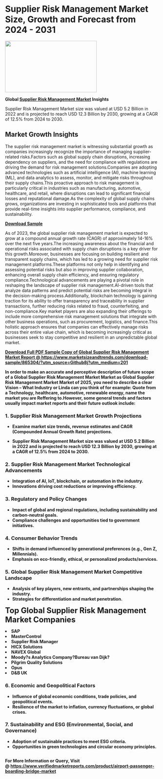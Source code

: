 <H1>Supplier Risk Management Market Size, Growth and Forecast from 2024 - 2031</H1><img class="aligncenter size-medium wp-image-584254" src="https://thirdeyenews.in/wp-content/uploads/2024/09/Global-Market-Research-300x168.jpeg" alt="" width="300" height="168" /><p><strong>Global&nbsp;<a href="https://www.marketsizeandtrends.com/download-sample/865304/?utm_source=Github8j?utm_medium=201">Supplier Risk Management Market</a> Insights</strong></p><p>Supplier Risk Management Market size was valued at USD 5.2 Billion in 2022 and is projected to reach USD 12.3 Billion by 2030, growing at a CAGR of 12.5% from 2024 to 2030.</p><p><h2>Market Growth Insights</h2> <p>The supplier risk management market is witnessing substantial growth as companies increasingly recognize the importance of managing supplier-related risks.Factors such as global supply chain disruptions, increasing dependency on suppliers, and the need for compliance with regulations are driving the demand for risk management solutions.Companies are adopting advanced technologies such as artificial intelligence (AI), machine learning (ML), and data analytics to assess, monitor, and mitigate risks throughout their supply chains.This proactive approach to risk management is particularly critical in industries such as manufacturing, automotive, healthcare, and retail, where disruptions can lead to significant financial losses and reputational damage.As the complexity of global supply chains grows, organizations are investing in sophisticated tools and platforms that provide real-time insights into supplier performance, compliance, and sustainability.</p> <p><strong><a href="#">Download Sample</a></strong></p> <p>As of 2023, the global supplier risk management market is expected to grow at a compound annual growth rate (CAGR) of approximately 14-16% over the next five years.The increasing awareness about the financial and operational risks associated with supply chain disruptions is a key driver for this growth.Moreover, businesses are focusing on building resilient and transparent supply chains, which has led to a growing need for supplier risk management platforms.These platforms not only help in identifying and assessing potential risks but also in improving supplier collaboration, enhancing overall supply chain efficiency, and ensuring regulatory compliance.Technological advancements are playing a pivotal role in reshaping the landscape of supplier risk management.AI-driven tools that analyze data patterns and predict potential risks are becoming integral in the decision-making process.Additionally, blockchain technology is gaining traction for its ability to offer transparency and traceability in supplier transactions, further reducing risks related to fraud, counterfeiting, and non-compliance.Key market players are also expanding their offerings to include more comprehensive risk management solutions that integrate with other business operations, such as procurement, logistics, and finance.This holistic approach ensures that companies can effectively manage risks across their entire value chain, which is becoming increasingly critical as businesses seek to stay competitive and resilient in an unpredictable global market.</p> <p><strong><a href="#"></p><p><span class=""><strong>Download Full PDF Sample Copy of Global Supplier Risk Management Market Report</strong> @ <a href="https://www.marketsizeandtrends.com/download-sample/865304/?utm_source=Github8j?utm_medium=201" target="_blank">https://www.marketsizeandtrends.com/download-sample/865304/?utm_source=Github8j?utm_medium=201</a></span></p><p>In order to make an accurate and perceptive description of future scope of a Global&nbsp;Supplier Risk Management Market Market as Global&nbsp;Supplier Risk Management Market Market of 2025, you need to describe a clear Vision &ndash; What Industry or Linda can you think of for example: Quote from a Technology, healthcare, automotive, renewable energy, name the market you are Reffering to.However, some general trends and factors usually impact market reports and their future outlook include:</p><h3>1.&nbsp;<strong>Supplier Risk Management Market Growth Projections</strong></h3><ul><li>Examine market size trends, revenue estimates and CAGR (Compounded Annual Growth Rate) projections.</li><li><p>Supplier Risk Management Market size was valued at USD 5.2 Billion in 2022 and is projected to reach USD 12.3 Billion by 2030, growing at a CAGR of 12.5% from 2024 to 2030.</p></li></ul><h3>2.&nbsp;<strong>Supplier Risk Management Market Technological Advancements</strong></h3><ul><li>Integration of AI, IoT, blockchain, or automation in the industry.</li><li>Innovations driving cost reductions or improving efficiency.</li></ul><h3>3.&nbsp;<strong>Regulatory and Policy Changes</strong></h3><ul><li>Impact of global and regional regulations, including sustainability and carbon-neutral goals.</li><li>Compliance challenges and opportunities tied to government initiatives.</li></ul><h3>4.&nbsp;<strong>Consumer Behavior Trends</strong></h3><ul><li>Shifts in demand influenced by generational preferences (e.g., Gen Z, Millennials).</li><li>Emphasis on eco-friendly, ethical, or personalized products/services.</li></ul><h3>5.&nbsp;<strong>Global Supplier Risk Management Market Competitive Landscape</strong></h3><ul><li>Analysis of key players, new entrants, and partnerships shaping the industry.</li><li>Strategies for differentiation and market penetration.</li></ul><p data-pm-slice="1 1 []"><span style="color: inherit; font-family: inherit; font-size: 25px;">Top Global Supplier Risk Management Market Companies</span></p><div class="" data-test-id=""><p><li>SAP</li><li> MasterControl</li><li> Supplier Risk Manager</li><li> HICX Solutions</li><li> NAVEX Global</li><li> Moody?s Analytics Company?Bureau van Dijk?</li><li> Pilgrim Quality Solutions</li><li> Opus</li><li> D&B UK</li></p></div><h3>6.&nbsp;<strong>Economic and Geopolitical Factors</strong></h3><ul><li>Influence of global economic conditions, trade policies, and geopolitical events.</li><li>Resilience of the market to inflation, currency fluctuations, or global crises.</li></ul><h3>7.&nbsp;<strong>Sustainability and ESG (Environmental, Social, and Governance)</strong></h3><ul><li>Adoption of sustainable practices to meet ESG criteria.</li><li>Opportunities in green technologies and circular economy principles.</li></ul><h2><strong style="font-size: 14px;">For More Information or Query, Visit @&nbsp;</strong><a style="background-color: #ffffff; font-size: 14px;" href="https://www.marketsizeandtrends.com/report/supplier-risk-management-market/" target="_blank">https://www.verifiedmarketreports.com/product/airport-passenger-boarding-bridge-market</a></h2>